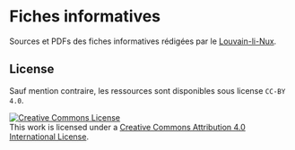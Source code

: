 # Fiches informatives

Sources et PDFs des fiches informatives rédigées par le [Louvain-li-Nux](http://louvainlinux.org).


## License

Sauf mention contraire, les ressources sont disponibles sous license `CC-BY 4.0`.

<a rel="license" href="http://creativecommons.org/licenses/by/4.0/">
<img alt="Creative Commons License" style="border-width:0" src="https://i.creativecommons.org/l/by/4.0/88x31.png" /></a>
<br />This work is licensed under a
<a rel="license" href="http://creativecommons.org/licenses/by/4.0/">Creative Commons Attribution 4.0 International License</a>.
